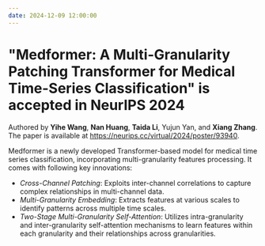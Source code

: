 ```yaml
---
date: 2024-12-09 12:00:00
---
```


# "Medformer: A Multi-Granularity Patching Transformer for Medical Time-Series Classification" is accepted in NeurIPS 2024

Authored by **Yihe Wang**, **Nan Huang**, **Taida Li**, Yujun Yan, and **Xiang Zhang**. The paper is available at https://neurips.cc/virtual/2024/poster/93940.

<!-- more -->

Medformer is a newly developed Transformer-based model for medical time series classification, incorporating multi-granularity features processing. It comes with following key innovations:

- _Cross-Channel Patching_: Exploits inter-channel correlations to capture complex relationships in multi-channel data.
- _Multi-Granularity Embedding_: Extracts features at various scales to identify patterns across multiple time scales.
- _Two-Stage Multi-Granularity Self-Attention_: Utilizes intra-granularity and inter-granularity self-attention mechanisms to learn features within each granularity and their relationships across granularities.
